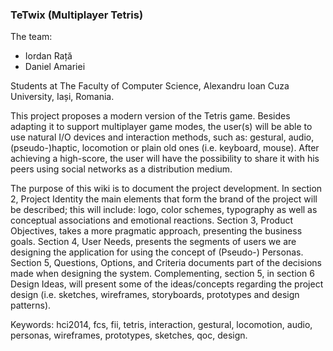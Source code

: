 ### TeTwix (Multiplayer Tetris)

The team:
* Iordan Rață
* Daniel Amariei

Students at The Faculty of Computer Science, Alexandru Ioan Cuza University, Iași, Romania.

This project proposes a modern version of the Tetris game. Besides adapting it to support multiplayer game modes, the user(s) will be able to use natural I/O devices and interaction methods, such as: gestural, audio, (pseudo-)haptic, locomotion or plain old ones (i.e. keyboard, mouse). After achieving a high-score, the user will have the possibility to share it with his peers using social networks as a distribution medium.

The purpose of this wiki is to document the project development. In section 2, Project Identity the main elements that form the brand of the project will be described; this will include: logo, color schemes, typography as well as conceptual associations and emotional reactions. Section 3, Product Objectives, takes a more pragmatic approach, presenting the business goals. Section 4, User Needs, presents the segments of users we are designing the application for using the concept of (Pseudo-) Personas. Section 5, Questions, Options, and Criteria documents part of the decisions made when designing the system. Complementing, section 5, in section 6 Design Ideas, will present some of the ideas/concepts regarding the project design (i.e. sketches, wireframes, storyboards, prototypes and design patterns).


Keywords: hci2014, fcs, fii, tetris, interaction, gestural, locomotion, audio, personas, wireframes, prototypes, sketches, qoc, design. 
